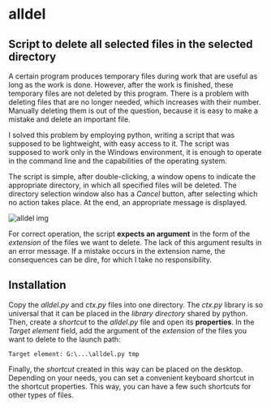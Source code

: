 # alldel

## Script to delete all selected files in the selected directory

A certain program produces temporary files during work that are useful as long as the work is done. However, after the work is finished, these temporary files are not deleted by this program. There is a problem with deleting files that are no longer needed, which increases with their number. Manually deleting them is out of the question, because it is easy to make a mistake and delete an important file.

I solved this problem by employing python, writing a script that was supposed to be lightweight, with easy access to it. The script was supposed to work only in the Windows environment, it is enough to operate in the command line and the capabilities of the operating system.

The script is simple, after double-clicking, a window opens to indicate the appropriate directory, in which all specified files will be deleted. The directory selection window also has a *Cancel* button, after selecting which no action takes place. At the end, an appropriate message is displayed.

![alldel img](https://github.com/user-attachments/assets/b5a55310-8e44-47e2-8b11-34e69a61cd80)

For correct operation, the script **expects an argument** in the form of the *extension* of the files we want to delete. The lack of this argument results in an error message. If a mistake occurs in the extension name, the consequences can be dire, for which I take no responsibility.

## Installation

Copy the *alldel.py* and *ctx.py* files into one directory. The *ctx.py* library is so universal that it can be placed in the *library directory* shared by python. Then, create a *shortcut* to the *alldel.py* file and open its **properties**. In the *Target element* field, add the argument of the *extension* of the files you want to delete to the launch path:

`Target element: G:\...\alldel.py tmp`

Finally, the *shortcut* created in this way can be placed on the desktop. Depending on your needs, you can set a convenient keyboard shortcut in the shortcut properties. This way, you can have a few such shortcuts for other types of files.
